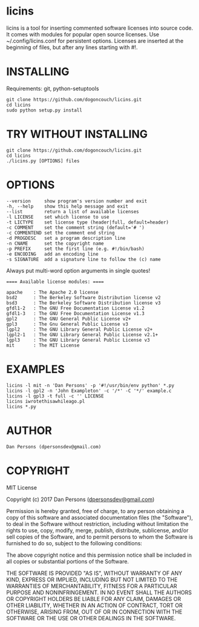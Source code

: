 # licins
licins is a tool for inserting commented software licenses into source code. It comes with modules for popular open source licenses. Use ~/.config/licins.conf for persistent options. Licenses are inserted at the beginning of files, but after any lines starting with #!.

# INSTALLING
Requirements: git, python-setuptools  

    git clone https://github.com/dogoncouch/licins.git
    cd licins
    sudo python setup.py install

# TRY WITHOUT INSTALLING
    git clone https://github.com/dogoncouch/licins.git
    cd licins
    ./licins.py [OPTIONS] files

# OPTIONS

    --version     show program's version number and exit
    -h, --help    show this help message and exit
    --list        return a list of available licenses
    -l LICENSE    set which license to use
    -t LICTYPE    set license type (header|full, default=header)
    -c COMMENT    set the comment string (default='# ')
    -c COMMENTEND set the comment end string
    -d PROGDESC   set a program description line
    -n CNAME      set the copyright name
    -p PREFIX     set the first line (e.g. #!/bin/bash)
    -e ENCODING   add an encoding line
    -s SIGNATURE  add a signature line to follow the (c) name

Always put multi-word option arguments in single quotes!

    ==== Available license modules: ====
    
    apache    : The Apache 2.0 license
    bsd2      : The Berkeley Software Distribution license v2
    bsd3      : The Berkeley Software Distribution license v3
    gfdl1-2   : The GNU Free Documentation License v1.2
    gfdl1-3   : The GNU Free Documentation License v1.3
    gpl2      : The GNU General Public License v2+
    gpl3      : The Gnu General Public License v3
    lgpl2     : The GNU Library General Public License v2+
    lgpl2-1   : The GNU Library General Public License v2.1+
    lgpl3     : The GNU Library General Public License v3
    mit       : The MIT License

# EXAMPLES
    licins -l mit -n 'Dan Persons' -p '#!/usr/bin/env python' *.py
    licins -l gpl2 -n 'John Exampleton' -c '/*' -C '*/' example.c
    licins -l gpl3 -t full -c '' LICENSE
    licins iwrotethisawhileago.pl
    licins *.py

# AUTHOR
    Dan Persons (dpersonsdev@gmail.com)

# COPYRIGHT
MIT License

Copyright (c) 2017 Dan Persons (dpersonsdev@gmail.com)

Permission is hereby granted, free of charge, to any person obtaining a copy
of this software and associated documentation files (the "Software"), to deal
in the Software without restriction, including without limitation the rights
to use, copy, modify, merge, publish, distribute, sublicense, and/or sell
copies of the Software, and to permit persons to whom the Software is
furnished to do so, subject to the following conditions:

The above copyright notice and this permission notice shall be included in all
copies or substantial portions of the Software.

THE SOFTWARE IS PROVIDED "AS IS", WITHOUT WARRANTY OF ANY KIND, EXPRESS OR
IMPLIED, INCLUDING BUT NOT LIMITED TO THE WARRANTIES OF MERCHANTABILITY,
FITNESS FOR A PARTICULAR PURPOSE AND NONINFRINGEMENT. IN NO EVENT SHALL THE
AUTHORS OR COPYRIGHT HOLDERS BE LIABLE FOR ANY CLAIM, DAMAGES OR OTHER
LIABILITY, WHETHER IN AN ACTION OF CONTRACT, TORT OR OTHERWISE, ARISING FROM,
OUT OF OR IN CONNECTION WITH THE SOFTWARE OR THE USE OR OTHER DEALINGS IN THE
SOFTWARE.
